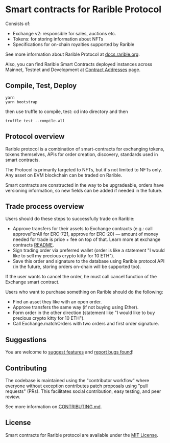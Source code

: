 # Smart contracts for Rarible Protocol

Consists of:

* Exchange v2: responsible for sales, auctions etc.
* Tokens: for storing information about NFTs
* Specifications for on-chain royalties supported by Rarible

See more information about Rarible Protocol at [docs.rarible.org](https://docs.rarible.org).

Also, you can find Rarible Smart Contracts deployed instances across Mainnet, Testnet and Development at [Contract Addresses](https://docs.rarible.org/reference/contract-addresses/) page.

## Compile, Test, Deploy

```shell
yarn
yarn bootstrap
```

then use truffle to compile, test: cd into directory and then

```shell
truffle test --compile-all
```

## Protocol overview

Rarible protocol is a combination of smart-contracts for exchanging tokens, tokens themselves, APIs for order creation, discovery, standards used in smart contracts.

The Protocol is primarily targeted to NFTs, but it's not limited to NFTs only. Any asset on EVM blockchain can be traded on Rarible.

Smart contracts are constructed in the way to be upgradeable, orders have versioning information, so new fields can be added if needed in the future.

## Trade process overview

Users should do these steps to successfully trade on Rarible:

* Approve transfers for their assets to Exchange contracts (e.g.: call approveForAll for ERC-721, approve for ERC-20) — amount of money needed for trade is price + fee on top of that. Learn more at exchange contracts [README](https://github.com/rarible/protocol-contracts/tree/master/exchange-v2).
* Sign trading order via preferred wallet (order is like a statement "I would like to sell my precious crypto kitty for 10 ETH").
* Save this order and signature to the database using Rarible protocol API (in the future, storing orders on-chain will be supported too).

If the user wants to cancel the order, he must call cancel function of the Exchange smart contract.

Users who want to purchase something on Rarible should do the following:

* Find an asset they like with an open order.
* Approve transfers the same way (if not buying using Ether).
* Form order in the other direction (statement like "I would like to buy precious crypto kitty for 10 ETH").
* Call Exchange.matchOrders with two orders and first order signature. 

## Suggestions

You are welcome to [suggest features](https://github.com/rarible/protocol/discussions) and [report bugs found](https://github.com/rarible/protocol/issues)!

## Contributing

The codebase is maintained using the "contributor workflow" where everyone without exception contributes patch proposals using "pull requests" (PRs). This facilitates social contribution, easy testing, and peer review.

See more information on [CONTRIBUTING.md](https://github.com/rarible/protocol/blob/main/CONTRIBUTING.md).

## License

Smart contracts for Rarible protocol are available under the [MIT License](LICENSE.md).
